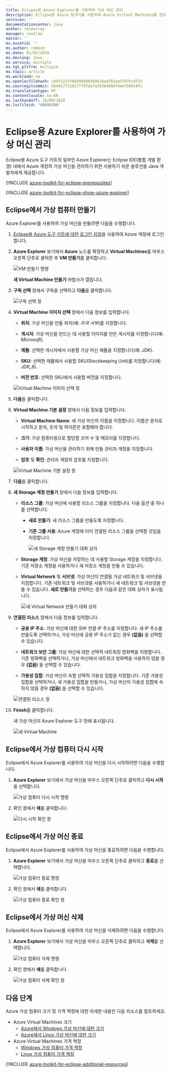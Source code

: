 ```yaml
---
title: Eclipse용 Azure Explorer를 사용하여 가상 머신 관리
description: Eclipse용 Azure 탐색기를 사용하여 Azure Virtual Machines를 관리하는 방법을 알아봅니다.
services: ''
documentationcenter: java
author: rmcmurray
manager: routlaw
editor: ''
ms.assetid: ''
ms.author: robmcm
ms.date: 02/01/2018
ms.devlang: Java
ms.service: multiple
ms.tgt_pltfrm: multiple
ms.topic: article
ms.workload: na
ms.openlocfilehash: c04f5225f0bb99898f69b26a4782aa57d75c4f22
ms.sourcegitcommit: b64017f119177f97da7a5930489874e67b09c0fc
ms.translationtype: HT
ms.contentlocale: ko-KR
ms.lasthandoff: 10/09/2018
ms.locfileid: "48899368"
---
```

# <a name="manage-virtual-machines-by-using-the-azure-explorer-for-eclipse"></a>Eclipse용 Azure Explorer를 사용하여 가상 머신 관리

Eclipse용 Azure 도구 키트의 일부인 Azure Explorer는 Eclipse IDE(통합 개발 환경) 내에서 Azure 계정의 가상 머신을 관리하기 위한 사용하기 쉬운 솔루션을 Java 개발자에게 제공합니다.

[!INCLUDE [azure-toolkit-for-eclipse-prerequisites](../includes/azure-toolkit-for-eclipse-prerequisites.md)]

[!INCLUDE [azure-toolkit-for-eclipse-show-azure-explorer](../includes/azure-toolkit-for-eclipse-show-azure-explorer.md)]

## <a name="create-a-virtual-machine-in-eclipse"></a>Eclipse에서 가상 컴퓨터 만들기

Azure Explorer를 사용하여 가상 머신을 만들려면 다음을 수행합니다.

1. [Eclipse용 Azure 도구 키트에 대한 로그인 지침](https://docs.microsoft.com/java/azure/eclipse/azure-toolkit-for-eclipse-sign-in-instructions)을 사용하여 Azure 계정에 로그인합니다.

2. **Azure Explorer** 보기에서 **Azure** 노드를 확장하고 **Virtual Machines**를 마우스 오른쪽 단추로 클릭한 후 **VM 만들기**를 클릭합니다.

   ![VM 만들기 명령][CR01]  

   **새 Virtual Machine 만들기** 마법사가 열립니다.

3. **구독 선택** 창에서 구독을 선택하고 **다음**을 클릭합니다.

   ![구독 선택 창][CR02]

4. **Virtual Machine 이미지 선택** 창에서 다음 정보를 입력합니다.

   * **위치**: 가상 머신을 만들 위치(예: *미국 서부*)를 지정합니다.

   * **게시자**: 가상 머신을 만드는 데 사용할 이미지를 만든 게시자를 지정합니다(예: *Microsoft*).

   * **제품**: 선택한 게시자에서 사용할 가상 머신 제품을 지정합니다(예: *JDK*).

   * **SKU**: 선택한 제품에서 사용할 SKU(Stockkeeping Unit)를 지정합니다(예: *JDK_8*).

   * **버전 번호**: 선택한 SKU에서 사용할 버전을 지정합니다.

   ![Virtual Machine 이미지 선택 창][CR03]

5. **다음**을 클릭합니다.

6. **Virtual Machine 기본 설정** 창에서 다음 정보를 입력합니다.

   * **Virtual Machine Name**: 새 가상 머신의 이름을 지정합니다. 이름은 문자로 시작하고 문자, 숫자 및 하이픈만 포함해야 합니다.

   * **크기**: 가상 컴퓨터용으로 할당할 코어 수 및 메모리를 지정합니다.

   * **사용자 이름**: 가상 머신을 관리하기 위해 만들 관리자 계정을 지정합니다.

   * **암호** 및 **확인**: 관리자 계정의 암호를 지정합니다.

   ![Virtual Machine 기본 설정 창][CR04]

7. **다음**을 클릭합니다.

8. **새 Storage 계정 만들기** 창에서 다음 정보를 입력합니다.

   * **리소스 그룹**: 가상 머신에 사용할 리소스 그룹을 지정합니다. 다음 옵션 중 하나를 선택합니다.
     * **새로 만들기**: 새 리소스 그룹을 만들도록 지정합니다.
     * **기존 그룹 사용**: Azure 계정에 이미 연결된 리소스 그룹을 선택할 것임을 지정합니다.

       ![새 Storage 계정 만들기 대화 상자][CR05]

   * **Storage 계정**: 가상 머신을 저장하는 데 사용할 Storage 계정을 지정합니다. 기존 저장소 계정을 사용하거나 새 저장소 계정을 만들 수 있습니다.

   * **Virtual Network** 및 **서브넷**: 가상 머신이 연결될 가상 네트워크 및 서브넷을 지정합니다. 기존 네트워크 및 서브넷을 사용하거나 새 네트워크 및 서브넷을 만들 수 있습니다. **새로 만들기**를 선택하는 경우 다음과 같은 대화 상자가 표시됩니다.

      ![새 Virtual Network 만들기 대화 상자][CR06]

9. **연결된 리소스** 창에서 다음 정보를 입력합니다.

   * **공용 IP 주소**: 가상 머신에 대한 외부 연결 IP 주소를 지정합니다. 새 IP 주소를 만들도록 선택하거나, 가상 머신에 공용 IP 주소가 없는 경우 **(없음)** 을 선택할 수 있습니다.

   * **네트워크 보안 그룹**: 가상 머신에 대한 선택적 네트워킹 방화벽을 지정합니다. 기존 방화벽을 선택하거나, 가상 머신에서 네트워크 방화벽을 사용하지 않을 경우 **(없음)** 을 선택할 수 있습니다.

   * **가용성 집합**: 가상 머신이 속할 선택적 가용성 집합을 지정합니다. 기존 가용성 집합을 선택하거나, 새 가용성 집합을 만들거나, 가상 머신이 가용성 집합에 속하지 않을 경우 **(없음)** 을 선택할 수 있습니다.

   ![연결된 리소스 창][CR07]

10. **Finish**를 클릭합니다.  

    새 가상 머신이 Azure Explorer 도구 창에 표시됩니다.

    ![새 Virtual Machine][CR08]

## <a name="restart-a-virtual-machine-in-eclipse"></a>Eclipse에서 가상 컴퓨터 다시 시작

Eclipse에서 Azure Explorer를 사용하여 가상 머신을 다시 시작하려면 다음을 수행합니다.

1. **Azure Explorer** 보기에서 가상 머신을 마우스 오른쪽 단추로 클릭하고 **다시 시작**을 선택합니다.

   ![가상 컴퓨터 다시 시작 명령][RE01]

1. 확인 창에서 **예**를 클릭합니다.

   ![다시 시작 확인 창][RE02]

## <a name="shut-down-a-virtual-machine-in-eclipse"></a>Eclipse에서 가상 머신 종료

Eclipse에서 Azure Explorer를 사용하여 가상 머신을 종료하려면 다음을 수행합니다.

1. **Azure Explorer** 보기에서 가상 머신을 마우스 오른쪽 단추로 클릭하고 **종료**를 선택합니다.

   ![가상 컴퓨터 종료 명령][SH01]

1. 확인 창에서 **예**를 클릭합니다.

   ![가상 컴퓨터 종료 확인 창][SH02]

## <a name="delete-a-virtual-machine-in-eclipse"></a>Eclipse에서 가상 머신 삭제

Eclipse에서 Azure Explorer를 사용하여 가상 머신을 삭제하려면 다음을 수행합니다.

1. **Azure Explorer** 보기에서 가상 머신을 마우스 오른쪽 단추로 클릭하고 **삭제**를 선택합니다.

   ![가상 컴퓨터 삭제 명령][DE01]

1. 확인 창에서 **예**를 클릭합니다.

   ![가상 컴퓨터 삭제 확인 창][DE02]

## <a name="next-steps"></a>다음 단계

Azure 가상 컴퓨터 크기 및 가격 책정에 대한 자세한 내용은 다음 리소스를 참조하세요.

* Azure Virtual Machines 크기
  * [Azure에서 Windows 가상 머신에 대한 크기]
  * [Azure에서 Linux 가상 머신에 대한 크기]
* Azure Virtual Machines 가격 책정
  * [Windows 가상 컴퓨터 가격 책정]
  * [Linux 가상 컴퓨터 가격 책정]

[!INCLUDE [azure-toolkit-for-eclipse-additional-resources](../includes/azure-toolkit-for-eclipse-additional-resources.md)]

<!-- URL List -->

[Azure에서 Windows 가상 머신에 대한 크기]: /azure/virtual-machines/virtual-machines-windows-sizes
[Azure에서 Linux 가상 머신에 대한 크기]: /azure/virtual-machines/virtual-machines-linux-sizes
[Windows 가상 컴퓨터 가격 책정]: /pricing/details/virtual-machines/windows/
[Linux 가상 컴퓨터 가격 책정]: /pricing/details/virtual-machines/linux/

<!-- IMG List -->

[RE01]: media/azure-toolkit-for-eclipse-managing-virtual-machines-using-azure-explorer/RE01.png
[RE02]: media/azure-toolkit-for-eclipse-managing-virtual-machines-using-azure-explorer/RE02.png

[SH01]: media/azure-toolkit-for-eclipse-managing-virtual-machines-using-azure-explorer/SH01.png
[SH02]: media/azure-toolkit-for-eclipse-managing-virtual-machines-using-azure-explorer/SH02.png

[DE01]: media/azure-toolkit-for-eclipse-managing-virtual-machines-using-azure-explorer/DE01.png
[DE02]: media/azure-toolkit-for-eclipse-managing-virtual-machines-using-azure-explorer/DE02.png

[CR01]: media/azure-toolkit-for-eclipse-managing-virtual-machines-using-azure-explorer/CR01.png
[CR02]: media/azure-toolkit-for-eclipse-managing-virtual-machines-using-azure-explorer/CR02.png
[CR03]: media/azure-toolkit-for-eclipse-managing-virtual-machines-using-azure-explorer/CR03.png
[CR04]: media/azure-toolkit-for-eclipse-managing-virtual-machines-using-azure-explorer/CR04.png
[CR05]: media/azure-toolkit-for-eclipse-managing-virtual-machines-using-azure-explorer/CR05.png
[CR06]: media/azure-toolkit-for-eclipse-managing-virtual-machines-using-azure-explorer/CR06.png
[CR07]: media/azure-toolkit-for-eclipse-managing-virtual-machines-using-azure-explorer/CR07.png
[CR08]: media/azure-toolkit-for-eclipse-managing-virtual-machines-using-azure-explorer/CR08.png
